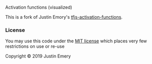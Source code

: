Activation functions (visualized)

This is a fork of Justin Emory's [tfjs-activation-functions](https://github.com/olarisation/tfjs-activation-functions).


### License

You may use this code under the [MIT license](./LICENSE) which places very few restrictions on use or re-use

Copyright © 2019 Justin Emery
